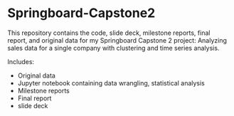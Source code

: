 # Springboard-Capstone2

This repository contains the code, slide deck, milestone reports, final report, and original data for my Springboard Capstone 2 project: Analyzing sales data for a single company with clustering and time series analysis. 

Includes:
  - Original data
  - Jupyter notebook containing data wrangling, statistical analysis
  - Milestone reports
  - Final report
  - slide deck

